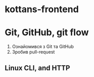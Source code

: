 # kottans-frontend



# Git, GitHub, git flow 

1. Ознайомився з Git та GitHub
2. Зробив pull-request



## Linux CLI, and HTTP
